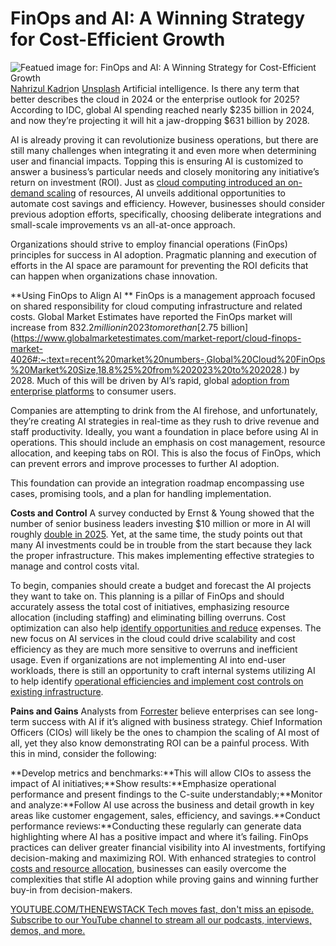 # FinOps and AI: A Winning Strategy for Cost-Efficient Growth
![Featued image for: FinOps and AI: A Winning Strategy for Cost-Efficient Growth](https://cdn.thenewstack.io/media/2025/03/67e082c6-nahrizul-kadri-oasf0qmrwla-unsplash-1024x578.jpg)
[Nahrizul Kadri](https://unsplash.com/@nahrizuladib?utm_content=creditCopyText&utm_medium=referral&utm_source=unsplash)on
[Unsplash](https://unsplash.com/photos/a-sign-with-a-question-mark-and-a-question-mark-drawn-on-it-OAsF0QMRWlA?utm_content=creditCopyText&utm_medium=referral&utm_source=unsplash)
Artificial intelligence. Is there any term that better describes the cloud in 2024 or the enterprise outlook for 2025? According to IDC, global AI spending reached nearly $235 billion in 2024, and now they’re projecting it will hit a jaw-dropping $631 billion by 2028.

AI is already proving it can revolutionize business operations, but there are still many challenges when integrating it and even more when determining user and financial impacts. Topping this is ensuring AI is customized to answer a business’s particular needs and closely monitoring any initiative’s return on investment (ROI). Just as [cloud computing introduced an on-demand scaling](https://thenewstack.io/10-essential-practices-for-building-software-for-cloud-scale/) of resources, AI unveils additional opportunities to automate cost savings and efficiency. However, businesses should consider previous adoption efforts, specifically, choosing deliberate integrations and small-scale improvements vs an all-at-once approach.

Organizations should strive to employ financial operations (FinOps) principles for success in AI adoption. Pragmatic planning and execution of efforts in the AI space are paramount for preventing the ROI deficits that can happen when organizations chase innovation.

**Using FinOps to Align AI **
FinOps is a management approach focused on shared responsibility for cloud computing infrastructure and related costs. Global Market Estimates have reported the FinOps market will increase from $832.2 million in 2023 to more than [$2.75 billion](https://www.globalmarketestimates.com/market-report/cloud-finops-market-4026#:~:text=recent%20market%20numbers-,Global%20Cloud%20FinOps%20Market%20Size,18.8%25%20from%202023%20to%202028.) by 2028. Much of this will be driven by AI’s rapid, global [adoption from enterprise platforms](https://thenewstack.io/short-staffed-digital-adoption-platforms-can-speed-onboarding/) to consumer users.

Companies are attempting to drink from the AI firehose, and unfortunately, they’re creating AI strategies in real-time as they rush to drive revenue and staff productivity. Ideally, you want a foundation in place before using AI in operations. This should include an emphasis on cost management, resource allocation, and keeping tabs on ROI. This is also the focus of FinOps, which can prevent errors and improve processes to further AI adoption.

This foundation can provide an integration roadmap encompassing use cases, promising tools, and a plan for handling implementation.

**Costs and Control**
A survey conducted by Ernst & Young showed that the number of senior business leaders investing $10 million or more in AI will roughly [double in 2025](https://www.ey.com/en_us/newsroom/2024/07/new-ey-research-finds-ai-investment-is-surging-with-senior-leaders-seeing-more-positive-roi-as-hype-continues-to-become-reality). Yet, at the same time, the study points out that many AI investments could be in trouble from the start because they lack the proper infrastructure. This makes implementing effective strategies to manage and control costs vital.

To begin, companies should create a budget and forecast the AI projects they want to take on. This planning is a pillar of FinOps and should accurately assess the total cost of initiatives, emphasizing resource allocation (including staffing) and eliminating billing overruns. Cost optimization can also help [identify opportunities and reduce](https://thenewstack.io/5-ways-opentelemetry-can-reduce-costs/) expenses. The new focus on AI services in the cloud could drive scalability and cost efficiency as they are much more sensitive to overruns and inefficient usage. Even if organizations are not implementing AI into end-user workloads, there is still an opportunity to craft internal systems utilizing AI to help identify [operational efficiencies and implement cost controls on existing infrastructure](https://thenewstack.io/the-engineers-guide-to-controlling-configuration-drift/).

**Pains and Gains**
Analysts from [Forrester](https://investor.forrester.com/news-releases/news-release-details/forrester-unveil-its-2025-tech-leadership-and-artificial) believe enterprises can see long-term success with AI if it’s aligned with business strategy. Chief Information Officers (CIOs) will likely be the ones to champion the scaling of AI most of all, yet they also know demonstrating ROI can be a painful process. With this in mind, consider the following:

**Develop metrics and benchmarks:**This will allow CIOs to assess the impact of AI initiatives;**Show results:**Emphasize operational performance and present findings to the C-suite understandably;**Monitor and analyze:**Follow AI use across the business and detail growth in key areas like customer engagement, sales, efficiency, and savings.**Conduct performance reviews:**Conducting these regularly can generate data highlighting where AI has a positive impact and where it’s failing.
FinOps practices can deliver greater financial visibility into AI investments, fortifying decision-making and maximizing ROI. With enhanced strategies to control [costs and resource allocation](https://thenewstack.io/how-to-gain-visibility-into-kubernetes-cost-allocation/), businesses can easily overcome the complexities that stifle AI adoption while proving gains and winning further buy-in from decision-makers.

[
YOUTUBE.COM/THENEWSTACK
Tech moves fast, don't miss an episode. Subscribe to our YouTube
channel to stream all our podcasts, interviews, demos, and more.
](https://youtube.com/thenewstack?sub_confirmation=1)